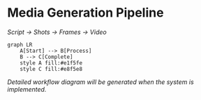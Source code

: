 # Media Generation Pipeline

*Script → Shots → Frames → Video*

```{mermaid}
graph LR
    A[Start] --> B[Process]
    B --> C[Complete]
    style A fill:#e1f5fe
    style C fill:#e8f5e8
```

*Detailed workflow diagram will be generated when the system is implemented.*
